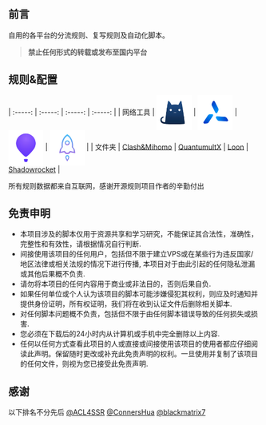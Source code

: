 ## 前言

自用的各平台的分流规则、复写规则及自动化脚本。
> **禁止任何形式的转载或发布至国内平台**

## 规则&配置

| :-----: | :-----: | :-----: | :-----: |
| 网络工具 | <img src="https://raw.githubusercontent.com/Amnesiash/ladder_rules_script/main/Gallery/VpnLogo/Clash.png" alt="Clash" align="center" height="70" width="70"> | <img src="https://raw.githubusercontent.com/Amnesiash/ladder_rules_script/refs/heads/main/Gallery/VpnLogo/QuantumultX.png" alt="QuantumultX" align="center" height="70" width="70"> | <img src="https://raw.githubusercontent.com/Amnesiash/ladder_rules_script/main/Gallery/VpnLogo/Loon.png" alt="Loon" align="center" height="70" width="70"> | <img src="https://raw.githubusercontent.com/Amnesiash/ladder_rules_script/main/Gallery/VpnLogo/Shadowrocket.png" alt="Shadowrocket" align="center" height="70" width="70"> |
| 文件夹 | [Clash&Mihomo](https://github.com/Amnesiash/ladder_rules_script/tree/main/Clash/) | [QuantumultX](https://github.com/Amnesiash/ladder_rules_script/tree/main/QuantumultX/) | [Loon](https://github.com/Amnesiash/ladder_rules_script/tree/main/Loon/) | [Shadowrocket](https://github.com/Amnesiash/ladder_rules_script/tree/main/Shadowrocket/) |


所有规则数据都来自互联网，感谢开源规则项目作者的辛勤付出

## 免责申明

- 本项目涉及的脚本仅用于资源共享和学习研究，不能保证其合法性，准确性，完整性和有效性，请根据情况自行判断.
- 间接使用该项目的任何用户，包括但不限于建立VPS或在某些行为违反国家/地区法律或相关法规的情况下进行传播, 本项目对于由此引起的任何隐私泄漏或其他后果概不负责.
- 请勿将本项目的任何内容用于商业或非法目的，否则后果自负.
- 如果任何单位或个人认为该项目的脚本可能涉嫌侵犯其权利，则应及时通知并提供身份证明，所有权证明，我们将在收到认证文件后删除相关脚本.
- 对任何脚本问题概不负责，包括但不限于由任何脚本错误导致的任何损失或损害.
- 您必须在下载后的24小时内从计算机或手机中完全删除以上内容.
- 任何以任何方式查看此项目的人或直接或间接使用该项目的使用者都应仔细阅读此声明。保留随时更改或补充此免责声明的权利。一旦使用并复制了该项目的任何文件，则视为您已接受此免责声明.


## 感谢

以下排名不分先后
[@ACL4SSR](https://github.com/ACL4SSR) [@ConnersHua](https://github.com/ConnersHua) [@blackmatrix7](https://github.com/blackmatrix7)
